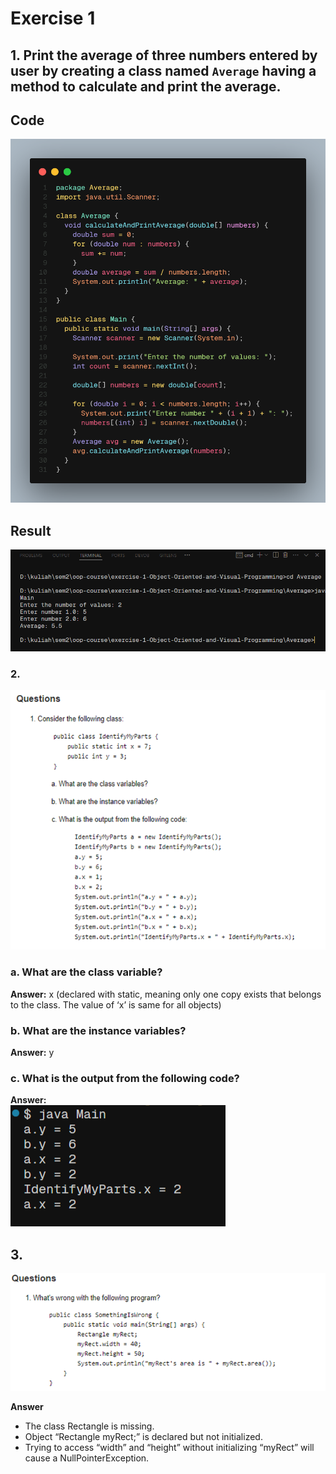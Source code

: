 # Exercise 1

## 1. Print the average of three numbers entered by user by creating a class named `Average` having a method to calculate and print the average.

## Code

![Code Image](assets/code.png)

## Result

![Result Image](assets/average-result.png)

### 2.

![Question 2 Image](assets/num2.png)

### a. What are the class variable?

**Answer:** x (declared with static, meaning only one copy exists that belongs to the class. The value of ‘x’ is same for all objects)

### b. What are the instance variables?

**Answer:** y

### c. What is the output from the following code?

**Answer:**  
![Question 2 Output](assets/num2-output.png)

## 3.

![Question 3 Image](assets/question3.png)

**Answer**

-   The class Rectangle is missing.
-   Object “Rectangle myRect;” is declared but not initialized.
-   Trying to access “width” and “height” without initializing “myRect” will cause a NullPointerException.
